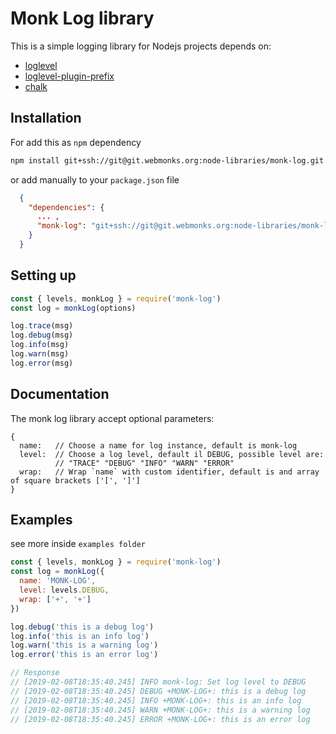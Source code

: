 # Monk Log library

This is a simple logging library for Nodejs projects depends on:
- [loglevel](https://github.com/pimterry/loglevel)
- [loglevel-plugin-prefix](https://github.com/kutuluk/loglevel-plugin-prefix)
- [chalk](https://github.com/chalk/chalk#readme)

## Installation

For add this as `npm` dependency

```bash
npm install git+ssh://git@git.webmonks.org:node-libraries/monk-log.git
```

or add manually to your `package.json` file

```json
  {
    "dependencies": {
      ... ,
      "monk-log": "git+ssh://git@git.webmonks.org:node-libraries/monk-log.git"
    }
  }
```

## Setting up

```javascript
const { levels, monkLog } = require('monk-log')
const log = monkLog(options)

log.trace(msg)
log.debug(msg)
log.info(msg)
log.warn(msg)
log.error(msg)

```

## Documentation

The monk log library accept optional parameters:
```
{
  name:   // Choose a name for log instance, default is monk-log
  level:  // Choose a log level, default il DEBUG, possible level are:
          // "TRACE" "DEBUG" "INFO" "WARN" "ERROR"
  wrap:   // Wrap `name` with custom identifier, default is and array of square brackets ['[', ']']
}
```

## Examples

see more inside `examples folder`

```javascript
const { levels, monkLog } = require('monk-log')
const log = monkLog({
  name: 'MONK-LOG',
  level: levels.DEBUG,
  wrap: ['+', '+']
})

log.debug('this is a debug log')
log.info('this is an info log')
log.warn('this is a warning log')
log.error('this is an error log')

// Response
// [2019-02-08T18:35:40.245] INFO monk-log: Set log level to DEBUG
// [2019-02-08T18:35:40.245] DEBUG +MONK-LOG+: this is a debug log
// [2019-02-08T18:35:40.245] INFO +MONK-LOG+: this is an info log
// [2019-02-08T18:35:40.245] WARN +MONK-LOG+: this is a warning log
// [2019-02-08T18:35:40.245] ERROR +MONK-LOG+: this is an error log

```
